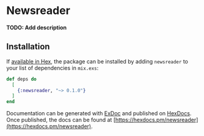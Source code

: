# Newsreader

**TODO: Add description**

## Installation

If [available in Hex](https://hex.pm/docs/publish), the package can be installed
by adding `newsreader` to your list of dependencies in `mix.exs`:

```elixir
def deps do
  [
    {:newsreader, "~> 0.1.0"}
  ]
end
```

Documentation can be generated with [ExDoc](https://github.com/elixir-lang/ex_doc)
and published on [HexDocs](https://hexdocs.pm). Once published, the docs can
be found at [https://hexdocs.pm/newsreader](https://hexdocs.pm/newsreader).

